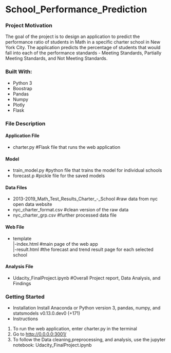 # School_Performance_Prediction
### Project Motivation

The goal of the project is to design an application to predict the performance ratio of students in Math in a specific charter school in New York City. The application predicts the percentage of students that would fall into each of the performance standards - Meeting Standards, Partially Meeting Standards, and Not Meeting Standards.

### Built With:
* Python 3
* Boostrap
* Pandas
* Numpy
* Plotly
* Flask

### File Description
 #### Application File
  * charter.py #Flask file that runs the web application
#### Model
 * train_model.py #python file that trains the model for individual schools
 * forecast.p #pickle file for the saved models
#### Data Files
 * 2013-2019_Math_Test_Results_Charter_-_School #raw data from nyc open data website
 * nyc_charter_format.csv #clean version of the raw data
 * nyc_charter_grp.csv #further processed data file
 
#### Web File
* template<br>
  |-index.html #main page of the web app <br>
  |-result.html #the forecast and trend result page for each selected school
 
#### Analysis File
 * Udacity_FinalProject.ipynb #Overall Project report, Data Analysis, and Findings
 
### Getting Started
 * Installation
    Install Anaconda or Python version 3, pandas, numpy, and statsmodels v0.13.0.dev0 (+171)
 * Instructions
  1. To run the web application, enter charter.py in the terminal
  2. Go to http://0.0.0.0:3001/
  3. To follow the Data cleaning,preprocessing, and analysis, use the jupyter notebook: Udacity_FinalProject.ipynb
  



 
